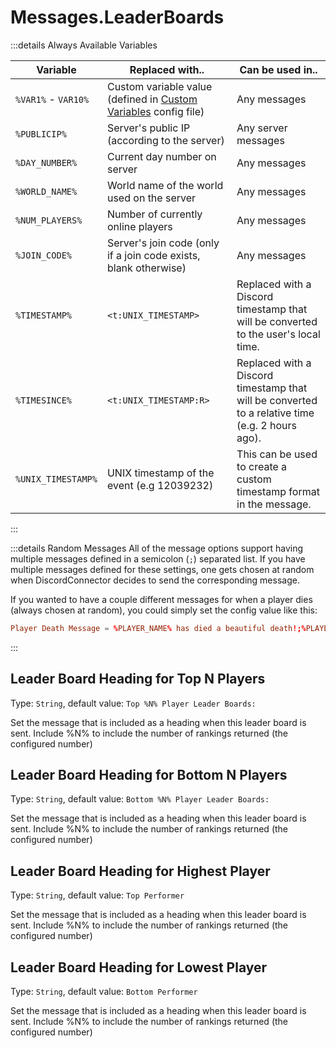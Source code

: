 # Messages.LeaderBoards

:::details Always Available Variables

| Variable            | Replaced with..                                                                          | Can be used in..                                                                                |
| ------------------- | ---------------------------------------------------------------------------------------- | ----------------------------------------------------------------------------------------------- |
| `%VAR1%` - `VAR10%` | Custom variable value (defined in [Custom Variables](./variables.custom.md) config file) | Any messages                                                                                    |
| `%PUBLICIP%`        | Server's public IP (according to the server)                                             | Any server messages                                                                             |
| `%DAY_NUMBER%`      | Current day number on server                                                             | Any messages                                                                                    |
| `%WORLD_NAME%`      | World name of the world used on the server                                               | Any messages                                                                                    |
| `%NUM_PLAYERS%`     | Number of currently online players                                                       | Any messages                                                                                    |
| `%JOIN_CODE%`       | Server's join code (only if a join code exists, blank otherwise)                         | Any messages                                                                                    |
| `%TIMESTAMP%`       | `<t:UNIX_TIMESTAMP>`                                                                     | Replaced with a Discord timestamp that will be converted to the user's local time.              |
| `%TIMESINCE%`       | `<t:UNIX_TIMESTAMP:R>`                                                                   | Replaced with a Discord timestamp that will be converted to a relative time (e.g. 2 hours ago). |
| `%UNIX_TIMESTAMP%`  | UNIX timestamp of the event (e.g 12039232)                                               | This can be used to create a custom timestamp format in the message.                            |

:::

:::details Random Messages
All of the message options support having multiple messages defined in a semicolon (`;`) separated list. If you have multiple messages defined for these settings, one gets chosen at random when DiscordConnector decides to send the corresponding message.

If you wanted to have a couple different messages for when a player dies (always chosen at random), you could simply set the config value like this:

```toml
Player Death Message = %PLAYER_NAME% has died a beautiful death!;%PLAYER_NAME% went to their end with honor!;%PLAYER_NAME% died.
```

:::

## Leader Board Heading for Top N Players

Type: `String`, default value: `Top %N% Player Leader Boards:`

Set the message that is included as a heading when this leader board is sent. Include %N% to include the number of rankings returned (the configured number)

## Leader Board Heading for Bottom N Players

Type: `String`, default value: `Bottom %N% Player Leader Boards:`

Set the message that is included as a heading when this leader board is sent. Include %N% to include the number of rankings returned (the configured number)

## Leader Board Heading for Highest Player

Type: `String`, default value: `Top Performer`

Set the message that is included as a heading when this leader board is sent. Include %N% to include the number of rankings returned (the configured number)

## Leader Board Heading for Lowest Player

Type: `String`, default value: `Bottom Performer`

Set the message that is included as a heading when this leader board is sent. Include %N% to include the number of rankings returned (the configured number)
